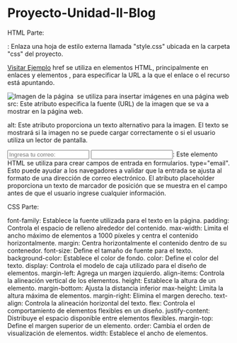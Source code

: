 # Proyecto-Unidad-II-Blog
HTML Parte:
<link rel="stylesheet" href="css/style.css">: 
Enlaza una hoja de estilo externa llamada "style.css" ubicada en la carpeta "css" del proyecto.

<a href="https://www.ejemplo.com">Visitar Ejemplo</a>
href se utiliza en elementos HTML, principalmente en enlaces <a> y
elementos <link>, para especificar la URL a la que el enlace o el recurso está apuntando. 

<img src="https://i.imgur.com/ADENng6.png" alt="Imagen de la página">
<img> se utiliza para insertar imágenes en una página web
src: Este atributo especifica la fuente (URL) de la imagen que se va a mostrar en la página web.

alt: Este atributo proporciona un texto alternativo para la imagen. El texto se mostrará si la
imagen no se puede cargar correctamente o si el usuario utiliza un lector de pantalla. 

<input type="email" placeholder="Ingresa tu correo:">
<input>: Este elemento HTML se utiliza para crear campos de entrada en formularios.
type="email". Esto puede ayudar a los navegadores a validar que la entrada se ajusta
al formato de una dirección de correo electrónico.
 El atributo placeholder proporciona un texto de marcador de posición que se muestra 
 en el campo antes de que el usuario ingrese cualquier información. 


CSS Parte:

font-family: Establece la fuente utilizada para el texto en la página.
padding: Controla el espacio de relleno alrededor del contenido.
max-width: Limita el ancho máximo de elementos a 1000 píxeles y centra el contenido horizontalmente.
margin: Centra horizontalmente el contenido dentro de su contenedor.
font-size: Define el tamaño de fuente para el texto.
background-color: Establece el color de fondo.
color: Define el color del texto.
display: Controla el modelo de caja utilizado para el diseño de elementos.
margin-left: Agrega un margen izquierdo.
align-items: Controla la alineación vertical de los elementos.
height: Establece la altura de un elemento.
margin-bottom: Ajusta la distancia inferior
max-height: Limita la altura máxima de elementos.
margin-right: Elimina el margen derecho.
text-align: Controla la alineación horizontal del texto.
flex: Controla el comportamiento de elementos flexibles en un diseño.
justify-content: Distribuye el espacio disponible entre elementos flexibles.
margin-top: Define el margen superior de un elemento.
order: Cambia el orden de visualización de elementos.
width: Establece el ancho de elementos.
